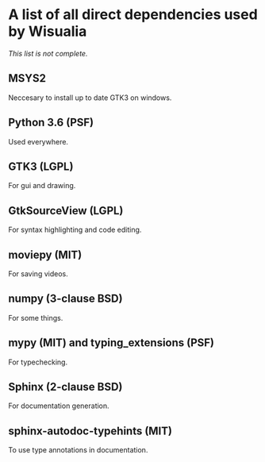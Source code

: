 # A list of all direct dependencies used by Wisualia

*This list is not complete.*

## MSYS2

Neccesary to install up to date GTK3 on windows.

## Python 3.6 (PSF)

Used everywhere.

## GTK3 (LGPL)

For gui and drawing.

## GtkSourceView (LGPL)

For syntax highlighting and code editing.

## moviepy (MIT)

For saving videos.

## numpy (3-clause BSD)

For some things.

## mypy (MIT) and typing_extensions (PSF)

For typechecking.

## Sphinx (2-clause BSD)

For documentation generation.

## sphinx-autodoc-typehints (MIT)

To use type annotations in documentation.
